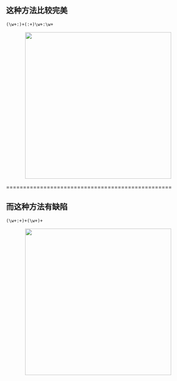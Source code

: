 ## 这种方法比较完美

  `(\w+:)+(:+)\w+:\w+`

<p align="center"><img src="https://cdn.jsdelivr.net/gh/zb9678/img@main/up1/11.29:21:40:32.png" style="width:400px;"></p>

=================================================

## 而这种方法有缺陷

  `(\w+:+)+(\w+)+`

<p align="center"><img src="https://cdn.jsdelivr.net/gh/zb9678/img@main/up1/11.29:21:41:44.png" style="width:400px;"></p>

